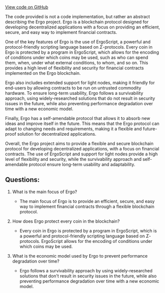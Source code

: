 [View code on GitHub](https://github.com/ergoplatform/ergo/papers/whitepaper/abstract.tex)

The code provided is not a code implementation, but rather an abstract describing the Ergo project. Ergo is a blockchain protocol designed for developing decentralized applications with a focus on providing an efficient, secure, and easy way to implement financial contracts. 

One of the key features of Ergo is the use of ErgoScript, a powerful and protocol-friendly scripting language based on $\Sigma$-protocols. Every coin in Ergo is protected by a program in ErgoScript, which allows for the encoding of conditions under which coins may be used, such as who can spend them, when, under what external conditions, to whom, and so on. This provides a high level of flexibility and security for financial contracts implemented on the Ergo blockchain.

Ergo also includes extended support for light nodes, making it friendly for end-users by allowing contracts to be run on untrusted commodity hardware. To ensure long-term usability, Ergo follows a survivability approach, using widely-researched solutions that do not result in security issues in the future, while also preventing performance degradation over time with a new economic model.

Finally, Ergo has a self-amendable protocol that allows it to absorb new ideas and improve itself in the future. This means that the Ergo protocol can adapt to changing needs and requirements, making it a flexible and future-proof solution for decentralized applications.

Overall, the Ergo project aims to provide a flexible and secure blockchain protocol for developing decentralized applications, with a focus on financial contracts. The use of ErgoScript and support for light nodes provide a high level of flexibility and security, while the survivability approach and self-amendable protocol ensure long-term usability and adaptability.
## Questions: 
 1. What is the main focus of Ergo?
    - The main focus of Ergo is to provide an efficient, secure, and easy way to implement financial contracts through a flexible blockchain protocol.

2. How does Ergo protect every coin in the blockchain?
    - Every coin in Ergo is protected by a program in ErgoScript, which is a powerful and protocol-friendly scripting language based on $\Sigma$-protocols. ErgoScript allows for the encoding of conditions under which coins may be used.

3. What is the economic model used by Ergo to prevent performance degradation over time?
    - Ergo follows a survivability approach by using widely-researched solutions that don't result in security issues in the future, while also preventing performance degradation over time with a new economic model.